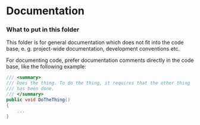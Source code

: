 # Documentation

### What to put in this folder

This folder is for general documentation which does not fit into the code base,
e. g. project-wide documentation, development conventions etc.

For documenting code, prefer documentation comments directly in the code base,
like the following example:

```c#
/// <summary>
/// Does the thing. To do the thing, it requires that the other thing
/// has been done.
/// </summary>
public void DoTheThing()
{
    ...
}
```
